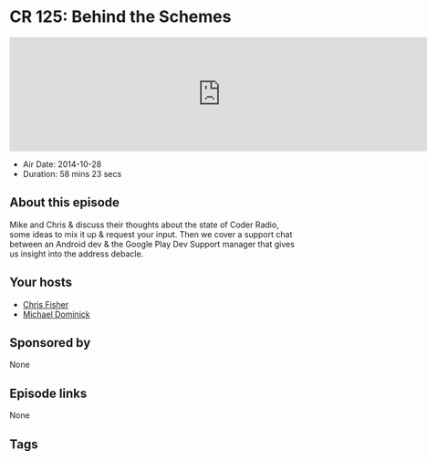 # CR 125: Behind the Schemes

<iframe src="https://player.fireside.fm/v2/MLf2ZzhC+CMsXgv_-?theme=dark" width="740" height="200" frameborder="0" scrolling="no"></iframe>

* Air Date: 2014-10-28
* Duration: 58 mins 23 secs

## About this episode

Mike and Chris & discuss their thoughts about the state of Coder Radio, some ideas to mix it up & request your input. Then we cover a support chat between an Android dev & the Google Play Dev Support manager that gives us insight into the address debacle.

## Your hosts
* [Chris Fisher](https://coder.show/hosts/chrislas)
* [Michael Dominick](https://coder.show/hosts/michael)

## Sponsored by

None



## Episode links

None



## Tags

